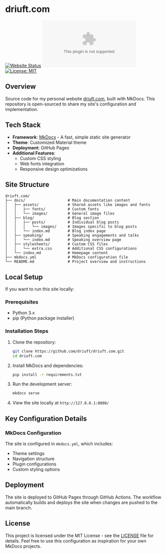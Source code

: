 # driuft.com

[![Website Status](https://img.shields.io/website?url=https%3A%2F%2Fdriuft.com)](https://driuft.com)
[![GitHub last commit](https://img.shields.io/github/last-commit/driuft/driuft.com)](https://github.com/driuft/driuft.com/commits/main)
[![License: MIT](https://img.shields.io/badge/License-MIT-blue.svg)](LICENSE)

## Overview

Source code for my personal website [driuft.com](https://driuft.com), built with MkDocs. This repository is open-sourced to share my site's configuration and implementation.

## Tech Stack

- **Framework**: [MkDocs](https://www.mkdocs.org/) - A fast, simple static site generator
- **Theme**: Customized Material theme
- **Deployment**: GitHub Pages
- **Additional Features**:
  - Custom CSS styling
  - Web fonts integration
  - Responsive design optimizations

## Site Structure

```
driuft.com/
├── docs/                   # Main documentation content
│   ├── assets/             # Shared assets like images and fonts
│   │   ├── fonts/          # Custom fonts
│   │   └── images/         # General image files
│   ├── blog/               # Blog section
│   │   ├── posts/          # Individual blog posts
│   │   │   └── images/     # Images specific to blog posts
│   │   └── index.md        # Blog index page
│   ├── speaking/           # Speaking engagements and talks
│   │   └── index.md        # Speaking overview page
│   ├── stylesheets/        # Custom CSS files
│   │   └── extra.css       # Additional CSS configurations
│   └── index.md            # Homepage content
├── mkdocs.yml              # MkDocs configuration file
└── README.md               # Project overview and instructions

```

## Local Setup

If you want to run this site locally:

### Prerequisites

- Python 3.x
- pip (Python package installer)

### Installation Steps

1. Clone the repository:
   ```bash
   git clone https://github.com/driuft/driuft.com.git
   cd driuft.com
   ```

2. Install MkDocs and dependencies:
   ```bash
   pip install -r requirements.txt
   ```

3. Run the development server:
   ```bash
   mkdocs serve
   ```

4. View the site locally at `http://127.0.0.1:8000/`

## Key Configuration Details

### MkDocs Configuration

The site is configured in `mkdocs.yml`, which includes:

- Theme settings
- Navigation structure
- Plugin configurations
- Custom styling options

## Deployment

The site is deployed to GitHub Pages through GitHub Actions. The workflow automatically builds and deploys the site when changes are pushed to the main branch.

## License

This project is licensed under the MIT License - see the [LICENSE](LICENSE) file for details. Feel free to use this configuration as inspiration for your own MkDocs projects.
